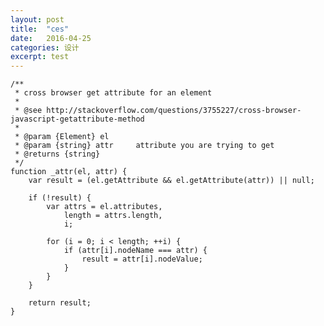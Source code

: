 ```yaml
---
layout: post
title:  "ces"
date:   2016-04-25
categories: 设计
excerpt: test
---
```


<pre>
<code data-language="javascript">/**
 * cross browser get attribute for an element
 *
 * @see http://stackoverflow.com/questions/3755227/cross-browser-javascript-getattribute-method
 *
 * @param {Element} el
 * @param {string} attr     attribute you are trying to get
 * @returns {string}
 */
function _attr(el, attr) {
    var result = (el.getAttribute &amp;&amp; el.getAttribute(attr)) || null;

    if (!result) {
        var attrs = el.attributes,
            length = attrs.length,
            i;

        for (i = 0; i &lt; length; ++i) {
            if (attr[i].nodeName === attr) {
                result = attr[i].nodeValue;
            }
        }
    }

    return result;
}</code>
</pre>